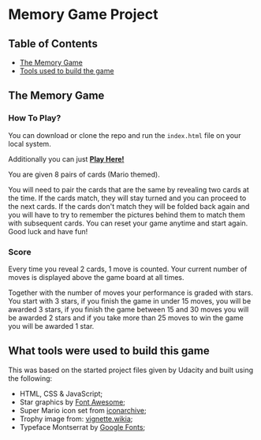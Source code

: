 # Memory Game Project

## Table of Contents

* [The Memory Game](#thememorygame)
* [Tools used to build the game](#tools)


## <a name="thememorygame"></a>The Memory Game

### How To Play?

You can download or clone the repo and run the `index.html` file on your local system.

Additionally you can just **[Play Here!](https://tsiougr.github.io/Memory-Game/)**

You are given 8 pairs of cards (Mario themed).

You will need to pair the cards that are the same by revealing two cards at the time. If the cards match, they will stay turned and you can proceed to the next cards. If the cards don't match they will be folded back again and you will have to try to remember the pictures behind them to match them with subsequent cards.
You can reset your game anytime and start again.
Good luck and have fun!

### Score

Every time you reveal 2 cards, 1 move is counted. Your current number of moves is displayed above the game board at all times.

Together with the number of moves your performance is graded with stars. You start with 3 stars, if you finish the game in under 15 moves, you will be awarded 3 stars, if you finish the game between 15 and 30 moves you will be awarded 2 stars and if you take more than 25 moves to win the game you will be awarded 1 star.

## <a name="tools"></a>What tools were used to build this game

This was based on the started project files given by Udacity and built using the following:

  * HTML, CSS & JavaScript;
  * Star graphics by [Font Awesome](https://fontawesome.com/);
  * Super Mario icon set from [iconarchive](http://www.iconarchive.com/show/super-mario-icons-by-ph03nyx.1.html);
  * Trophy image from: [vignette.wikia](vignette.wikia.nocookie.net);
  * Typeface Montserrat by [Google Fonts](https://fonts.google.com);
